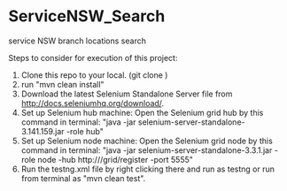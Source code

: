 # ServiceNSW_Search
service NSW branch locations search

Steps to consider for execution of this project:

1. Clone this repo to your local. (git clone <url>)
2. run "mvn clean install"
3. Download the latest Selenium Standalone Server file from http://docs.seleniumhq.org/download/. 
4. Set up Selenium hub machine: Open the Selenium grid hub by this command in terminal: "java -jar selenium-server-standalone-3.141.159.jar -role hub"
5. Set up Selenium node machine: Open the Selenium grid node by this command in terminal: "java -jar selenium-server-standalone-3.3.1.jar -role node -hub http://<your computer IP address>/grid/register -port 5555"  
4. Run the testng.xml file by right clicking there and run as testng or run from terminal as "mvn clean test".

